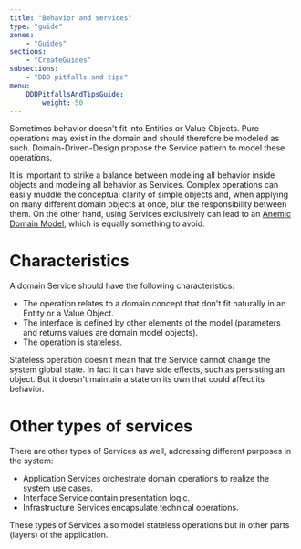 ```yaml
---
title: "Behavior and services"
type: "guide"
zones:
    - "Guides"
sections:
    - "CreateGuides"
subsections:
    - "DDD pitfalls and tips"
menu:
    DDDPitfallsAndTipsGuide:
        weight: 50
---
```


Sometimes behavior doesn't fit into Entities or Value Objects. Pure operations may exist in the domain and should therefore
be modeled as such. Domain-Driven-Design propose the Service pattern to model these operations. 

It is important to strike a balance between modeling all behavior inside objects and modeling all behavior as Services. 
Complex operations can easily muddle the conceptual clarity of simple objects and, when applying on many different domain 
objects at once, blur the responsibility between them. On the other hand, using Services exclusively can lead to an 
[Anemic Domain Model](../anemic-domain-model), which is equally something to avoid.
 
# Characteristics

A domain Service should have the following characteristics:

* The operation relates to a domain concept that don't fit naturally in an Entity or a Value Object.
* The interface is defined by other elements of the model (parameters and returns values are domain model objects).
* The operation is stateless.

Stateless operation doesn't mean that the Service cannot change the system global state. In fact it can have side effects,
such as persisting an object. But it doesn't maintain a state on its own that could affect its behavior.
 
# Other types of services

There are other types of Services as well, addressing different purposes in the system:
 
* Application Services orchestrate domain operations to realize the system use cases.
* Interface Service contain presentation logic.
* Infrastructure Services encapsulate technical operations.

These types of Services also model stateless operations but in other parts (layers) of the application.



